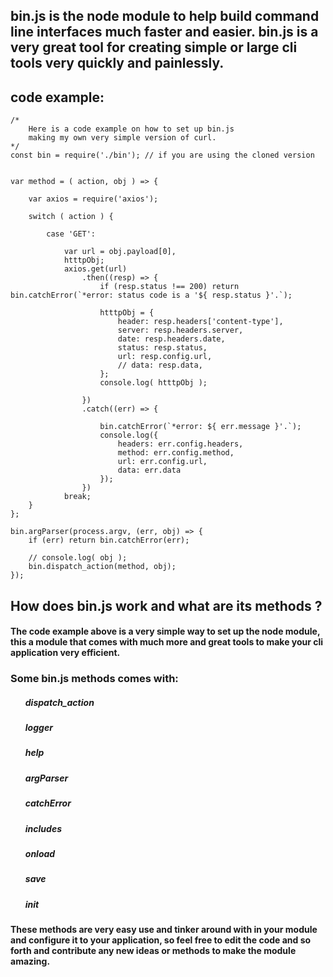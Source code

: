 ## bin.js is the node module to help build command line interfaces much faster and easier. bin.js is a very great tool for creating simple or large cli tools very quickly and painlessly.

## code example:
```
/*
    Here is a code example on how to set up bin.js
    making my own very simple version of curl.
*/
const bin = require('./bin'); // if you are using the cloned version


var method = ( action, obj ) => {

    var axios = require('axios');

    switch ( action ) {

        case 'GET':

            var url = obj.payload[0],
            htttpObj;
            axios.get(url)
                .then((resp) => {
                    if (resp.status !== 200) return bin.catchError(`*error: status code is a '${ resp.status }'.`);

                    htttpObj = {
                        header: resp.headers['content-type'],
                        server: resp.headers.server,
                        date: resp.headers.date,
                        status: resp.status,
                        url: resp.config.url,
                        // data: resp.data,
                    };
                    console.log( htttpObj );

                })
                .catch((err) => {

                    bin.catchError(`*error: ${ err.message }'.`);
                    console.log({
                        headers: err.config.headers,
                        method: err.config.method,
                        url: err.config.url,
                        data: err.data
                    });
                })
            break;
    }
};

bin.argParser(process.argv, (err, obj) => {
    if (err) return bin.catchError(err);

    // console.log( obj );
    bin.dispatch_action(method, obj);
});

```
## How does bin.js work and what are its methods ?
#### The code example above is a very simple way to set up the node module, this a module that comes with much more and great tools to make your cli application very efficient.

### Some bin.js methods comes with:
<ul>
    <h5>dispatch_action</h5>
    <h5>logger</h5>
    <h5>help</h5>
    <h5>argParser</h5>
    <h5>catchError</h5>
    <h5>includes</h5>
    <h5>onload</h5>
    <h5>save</h5>
    <h5>init</h5>
</ul>

#### These methods are very easy use and tinker around with in your module and configure it to your application, so feel free to edit the code and so forth and contribute any new ideas or methods to make the module amazing.

